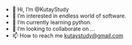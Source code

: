 - 👋 Hi, I’m @KutayStudy
- 👀 I’m interested in endless world of software.
- 🌱 I’m currently learning python.
- 💞️ I’m looking to collaborate on ...
- 📫 How to reach me kutaystudy@gmail.com

<!---
KutayStudy/KutayStudy is a ✨ special ✨ repository because its `README.md` (this file) appears on your GitHub profile.
You can click the Preview link to take a look at your changes.
--->
